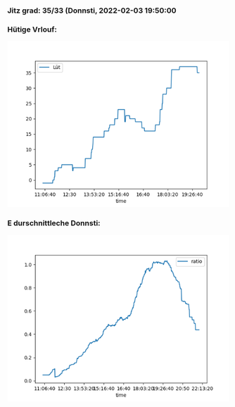 ### Jitz grad: 35/33 (Donnsti, 2022-02-03 19:50:00

### Hütige Vrlouf:
![Graph](Today.png)

### E durschnittleche Donnsti:
![Graph](Donnsti.png)